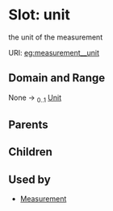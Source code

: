 
# Slot: unit


the unit of the measurement

URI: [eg:measurement__unit](http://w3id.org/ontogpt/environmental-metagenome/measurement__unit)


## Domain and Range

None &#8594;  <sub>0..1</sub> [Unit](Unit.md)

## Parents


## Children


## Used by

 * [Measurement](Measurement.md)
